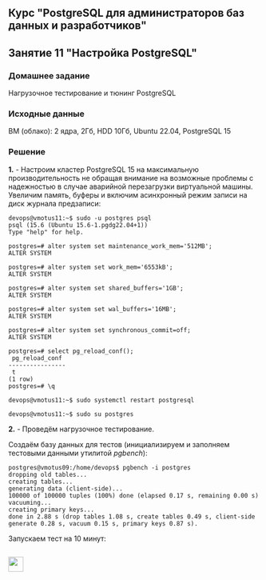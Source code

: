 ## Курс "PostgreSQL для администраторов баз данных и разработчиков"

## Занятие 11 "Настройка PostgreSQL"

### Домашнее задание
Нагрузочное тестирование и тюнинг PostgreSQL

### Исходные данные
ВМ (облако): 2 ядра, 2Гб, HDD 10Гб, Ubuntu 22.04, PostgreSQL 15

### Решение

**1.** - Настроим кластер PostgreSQL 15 на максимальную производительность не обращая внимание на возможные проблемы с надежностью в случае аварийной перезагрузки виртуальной машины.
Увеличим память, буферы и включим асинхронный режим записи на диск журнала предзаписи:
```
devops@vmotus11:~$ sudo -u postgres psql
psql (15.6 (Ubuntu 15.6-1.pgdg22.04+1))
Type "help" for help.

postgres=# alter system set maintenance_work_mem='512MB';
ALTER SYSTEM

postgres=# alter system set work_mem='6553kB';
ALTER SYSTEM

postgres=# alter system set shared_buffers='1GB';
ALTER SYSTEM

postgres=# alter system set wal_buffers='16MB';
ALTER SYSTEM

postgres=# alter system set synchronous_commit=off;
ALTER SYSTEM

postgres=# select pg_reload_conf();
 pg_reload_conf
----------------
 t
(1 row)
postgres=# \q

devops@vmotus11:~$ sudo systemctl restart postgresql 

devops@vmotus11:~$ sudo su postgres
```

**2.** - Проведём нагрузочное тестирование.

Cоздаём базу данных для тестов (инициализируем и заполняем тестовыми данными утилитой _pgbench_):
```
postgres@vmotus09:/home/devops$ pgbench -i postgres
dropping old tables...
creating tables...
generating data (client-side)...
100000 of 100000 tuples (100%) done (elapsed 0.17 s, remaining 0.00 s)
vacuuming...
creating primary keys...
done in 2.88 s (drop tables 1.08 s, create tables 0.49 s, client-side generate 0.28 s, vacuum 0.15 s, primary keys 0.87 s).
```

Запускаем тест на 10 минут:
```

```







<code><img height="30" src="https://cdn.jsdelivr.net/npm/simple-icons@3.13.0/icons/postgresql.svg"></code>
